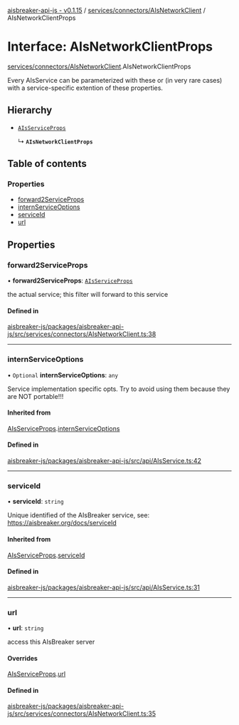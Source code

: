 [aisbreaker-api-js - v0.1.15](../README.md) / [services/connectors/AIsNetworkClient](../modules/services_connectors_AIsNetworkClient.md) / AIsNetworkClientProps

# Interface: AIsNetworkClientProps

[services/connectors/AIsNetworkClient](../modules/services_connectors_AIsNetworkClient.md).AIsNetworkClientProps

Every AIsService can be parameterized with these 
or (in very rare cases) with a service-specific extention of these properties.

## Hierarchy

- [`AIsServiceProps`](api_AIsService.AIsServiceProps.md)

  ↳ **`AIsNetworkClientProps`**

## Table of contents

### Properties

- [forward2ServiceProps](services_connectors_AIsNetworkClient.AIsNetworkClientProps.md#forward2serviceprops)
- [internServiceOptions](services_connectors_AIsNetworkClient.AIsNetworkClientProps.md#internserviceoptions)
- [serviceId](services_connectors_AIsNetworkClient.AIsNetworkClientProps.md#serviceid)
- [url](services_connectors_AIsNetworkClient.AIsNetworkClientProps.md#url)

## Properties

### forward2ServiceProps

• **forward2ServiceProps**: [`AIsServiceProps`](api_AIsService.AIsServiceProps.md)

the actual service; this filter will forward to this service

#### Defined in

[aisbreaker-js/packages/aisbreaker-api-js/src/services/connectors/AIsNetworkClient.ts:38](https://github.com/aisbreaker/aisbreaker-js/blob/develop/packages/aisbreaker-api-js/src/services/connectors/AIsNetworkClient.ts#L38)

___

### internServiceOptions

• `Optional` **internServiceOptions**: `any`

Service implementation specific opts.
Try to avoid using them because they are NOT portable!!!

#### Inherited from

[AIsServiceProps](api_AIsService.AIsServiceProps.md).[internServiceOptions](api_AIsService.AIsServiceProps.md#internserviceoptions)

#### Defined in

[aisbreaker-js/packages/aisbreaker-api-js/src/api/AIsService.ts:42](https://github.com/aisbreaker/aisbreaker-js/blob/develop/packages/aisbreaker-api-js/src/api/AIsService.ts#L42)

___

### serviceId

• **serviceId**: `string`

Unique identified of the AIsBreaker service,
see: https://aisbreaker.org/docs/serviceId

#### Inherited from

[AIsServiceProps](api_AIsService.AIsServiceProps.md).[serviceId](api_AIsService.AIsServiceProps.md#serviceid)

#### Defined in

[aisbreaker-js/packages/aisbreaker-api-js/src/api/AIsService.ts:31](https://github.com/aisbreaker/aisbreaker-js/blob/develop/packages/aisbreaker-api-js/src/api/AIsService.ts#L31)

___

### url

• **url**: `string`

access this AIsBreaker server

#### Overrides

[AIsServiceProps](api_AIsService.AIsServiceProps.md).[url](api_AIsService.AIsServiceProps.md#url)

#### Defined in

[aisbreaker-js/packages/aisbreaker-api-js/src/services/connectors/AIsNetworkClient.ts:35](https://github.com/aisbreaker/aisbreaker-js/blob/develop/packages/aisbreaker-api-js/src/services/connectors/AIsNetworkClient.ts#L35)
